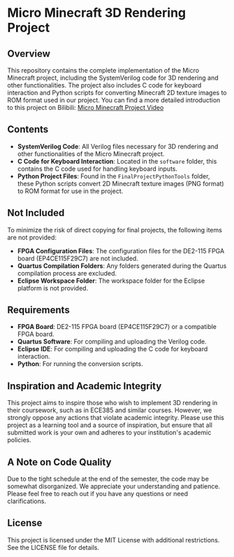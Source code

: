 # Micro Minecraft 3D Rendering Project

## Overview

This repository contains the complete implementation of the Micro Minecraft project, including the SystemVerilog code for 3D rendering and other functionalities. The project also includes C code for keyboard interaction and Python scripts for converting Minecraft 2D texture images to ROM format used in our project. 
You can find a more detailed introduction to this project on Bilibili: [Micro Minecraft Project Video](https://www.bilibili.com/video/BV1PYhPedESV/)

## Contents

- **SystemVerilog Code**: All Verilog files necessary for 3D rendering and other functionalities of the Micro Minecraft project.
- **C Code for Keyboard Interaction**: Located in the `software` folder, this contains the C code used for handling keyboard inputs.
- **Python Project Files**: Found in the `FinalProjectPythonTools` folder, these Python scripts convert 2D Minecraft texture images (PNG format) to ROM format for use in the project.

## Not Included

To minimize the risk of direct copying for final projects, the following items are not provided:

- **FPGA Configuration Files**: The configuration files for the DE2-115 FPGA board (EP4CE115F29C7) are not included.
- **Quartus Compilation Folders**: Any folders generated during the Quartus compilation process are excluded.
- **Eclipse Workspace Folder**: The workspace folder for the Eclipse platform is not provided.

## Requirements

- **FPGA Board**: DE2-115 FPGA board (EP4CE115F29C7) or a compatible FPGA board.
- **Quartus Software**: For compiling and uploading the Verilog code.
- **Eclipse IDE**: For compiling and uploading the C code for keyboard interaction.
- **Python**: For running the conversion scripts.

## Inspiration and Academic Integrity

This project aims to inspire those who wish to implement 3D rendering in their coursework, such as in ECE385 and similar courses. However, we strongly oppose any actions that violate academic integrity. Please use this project as a learning tool and a source of inspiration, but ensure that all submitted work is your own and adheres to your institution's academic policies.

## A Note on Code Quality

Due to the tight schedule at the end of the semester, the code may be somewhat disorganized. We appreciate your understanding and patience. Please feel free to reach out if you have any questions or need clarifications.

## License

This project is licensed under the MIT License with additional restrictions. See the LICENSE file for details.